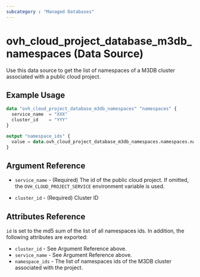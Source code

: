 ```yaml
---
subcategory : "Managed Databases"
---
```


# ovh_cloud_project_database_m3db_namespaces (Data Source)

Use this data source to get the list of namespaces of a M3DB cluster associated with a public cloud project.

## Example Usage

```terraform
data "ovh_cloud_project_database_m3db_namespaces" "namespaces" {
  service_name  = "XXX"
  cluster_id    = "YYY"
}

output "namespace_ids" {
  value = data.ovh_cloud_project_database_m3db_namespaces.namespaces.namespace_ids
}
```

## Argument Reference

* `service_name` - (Required) The id of the public cloud project. If omitted, the `OVH_CLOUD_PROJECT_SERVICE` environment variable is used.

* `cluster_id` - (Required) Cluster ID

## Attributes Reference

`id` is set to the md5 sum of the list of all namespaces ids. In addition, the following attributes are exported:

* `cluster_id` - See Argument Reference above.
* `service_name` - See Argument Reference above.
* `namespace_ids` - The list of namespaces ids of the M3DB cluster associated with the project.
